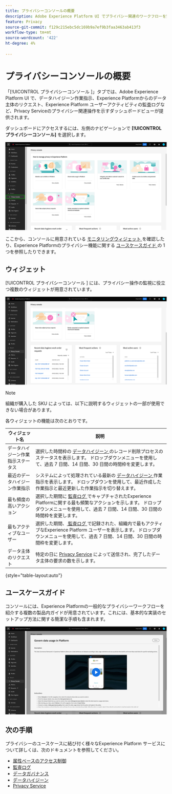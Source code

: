 ```yaml
---
title: プライバシーコンソールの概要
description: Adobe Experience Platform UI でプライバシー関連のワークフローを監視する方法について説明します。
feature: Privacy
source-git-commit: f129c215ebc5dc169b9a7ef9b3faa3463ab413f3
workflow-type: tm+mt
source-wordcount: '422'
ht-degree: 4%

---
```


# プライバシーコンソールの概要

「[!UICONTROL  プライバシーコンソール ]」タブでは、Adobe Experience Platform UI で、データハイジーン作業指示、Experience Platformからのデータ主体のリクエスト、Experience Platform ユーザーアクティビティの監査ログなど、Privacy Serviceのプライバシー関連操作を示すダッシュボードビューが提供されます。

ダッシュボードにアクセスするには、左側のナビゲーションで **[!UICONTROL プライバシーコンソール]** を選択します。

![Experience Platform UI 内の左側のナビゲーションで [!UICONTROL  プライバシーコンソール ] が選択されていることを示す画像 ](../images/governance-privacy-security/privacy-console/left-nav.png)

ここから、コンソールに用意されている [ モニタリングウィジェット ](#widgets) を確認したり、Experience Platformのプライバシー機能に関する [ ユースケースガイド ](#use-case-guides) の 1 つを参照したりできます。

## ウィジェット

[!UICONTROL  プライバシーコンソール ] には、プライバシー操作の監視に役立つ複数のウィジェットが用意されています。

![Experience Platform UI 内の左側のナビゲーションで [!UICONTROL  プライバシーコンソール ] が選択されていることを示す画像 ](../images/governance-privacy-security/privacy-console/widgets.png)

>[!NOTE]
>
>組織が購入した SKU によっては、以下に説明するウィジェットの一部が使用できない場合があります。

各ウィジェットの機能は次のとおりです。

| ウィジェット名 | 説明 |
| --- | --- |
| データハイジーン作業指示ステータス | 選択した時間枠の [ データハイジーン ](../../hygiene/home.md) のレコード削除プロセスのステータスを表示します。 ドロップダウンメニューを使用して、過去 7 日間、14 日間、30 日間の時間枠を変更します。 |
| 最近のデータハイジーン作業指示 | システムによって処理されている最新の [ データハイジーン ](../../hygiene/home.md) 作業指示を表示します。 ドロップダウンを使用して、最近作成した作業指示と最近更新した作業指示を切り替えます。 |
| 最も頻度の高いアクション | 選択した期間に [ 監査ログ ](./audit-logs/overview.md) でキャプチャされたExperience Platformに関する最も頻繁なアクションを示します。 ドロップダウンメニューを使用して、過去 7 日間、14 日間、30 日間の時間枠を変更します。 |
| 最もアクティブなユーザー | 選択した期間、[ 監査ログ ](./audit-logs/overview.md) で記録された、組織内で最もアクティブなExperience Platform ユーザーを表示します。 ドロップダウンメニューを使用して、過去 7 日間、14 日間、30 日間の時間枠を変更します。 |
| データ主体のリクエスト | 特定の日に [Privacy Service](../../privacy-service/home.md) によって送信され、完了したデータ主体の要求の数を示します。 |

{style="table-layout:auto"}

## ユースケースガイド

コンソールには、Experience Platformの一般的なプライバシーワークフローを紹介する複数の製品内ガイドが用意されています。これには、基本的な実装のセットアップ方法に関する簡潔な手順も含まれます。

![Experience Platform UI 内の左側のナビゲーションで [!UICONTROL  プライバシーコンソール ] が選択されていることを示す画像 ](../images/governance-privacy-security/privacy-console/use-case-guide.png)

## 次の手順

プライバシーのユースケースに結び付く様々なExperience Platform サービスについて詳しくは、次のドキュメントを参照してください。

* [属性ベースのアクセス制御](../../access-control/abac/overview.md)
* [監査ログ](./audit-logs/overview.md)
* [データガバナンス](../../data-governance/home.md)
* [データハイジーン](../../hygiene/home.md)
* [Privacy Service](../../privacy-service/home.md)
